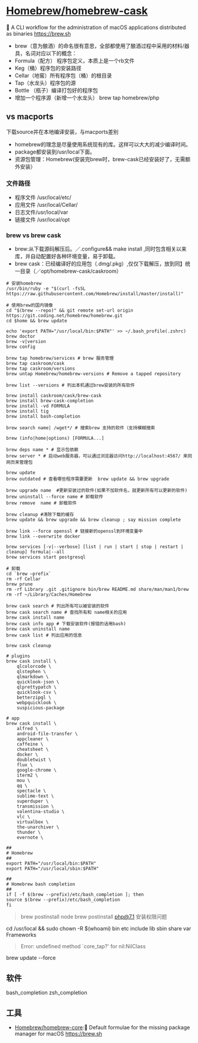 # [Homebrew/homebrew-cask](https://github.com/Homebrew/homebrew-cask)

🍻 A CLI workflow for the administration of macOS applications distributed as binaries https://brew.sh

* brew（意为酿酒）的命名很有意思，全部都使用了酿酒过程中采用的材料/器具，名词对应以下的概念：
* Formula（配方） 程序包定义，本质上是一个rb文件
* Keg（桶）程序包的安装路径
* Cellar（地窖）所有程序包（桶）的根目录
* Tap（水龙头）程序包的源
* Bottle （瓶子）编译打包好的程序包
* 增加一个程序源（新增一个水龙头） brew tap homebrew/php

## vs macports

下载source并在本地编译安装，与macports差别

* homebrew的理念是尽量使用系统现有的库。这样可以大大的减少编译时间。
* package都安装到/usr/local下面。
* 资源包管理：Homebrew(安装完brew时，brew-cask已经安装好了，无需额外安装）

### 文件路径

* 程序文件 /usr/local/etc/
* 应用文件 /usr/local/Cellar/
* 日志文件/usr/local/var
* 链接文件 /usr/local/opt

### brew vs brew cask

* brew:从下载源码解压后。／.configure&& make install ,同时包含相关以来库，并自动配置好各种环境变量，易于卸载。
* brew cask：已经编译好的应用包（.dmg/.pkg）,仅仅下载解压，放到同】统一目录（／opt/homebrew-cask/caskroom）

```shell
# 安装homebrew
/usr/bin/ruby -e "$(curl -fsSL https://raw.githubusercontent.com/Homebrew/install/master/install)"

# 使用brew的国内镜像
cd "$(brew --repo)" && git remote set-url origin https://git.coding.net/homebrew/homebrew.git
cd $home && brew update

echo 'export PATH="/usr/local/bin:$PATH"' >> ~/.bash_profile(.zshrc)
brew doctor
brew -v|version
brew config

brew tap homebrew/services # brew 服务管理
brew tap caskroom/cask
brew tap caskroom/versions
brew untap Homebrew/homebrew-versions # Remove a tapped repository

brew list --versions # 列出本机通过brew安装的所有软件

brew install caskroom/cask/brew-cask
brew install brew-cask-completion
brew install -vd FORMULA
brew install tig
brew install bash-completion

brew search name| /wget*/ # 搜索brew 支持的软件（支持模糊搜索

brew (info|home|options) [FORMULA...]

brew deps name * # 显示包依赖
brew server * # 启动web服务器，可以通过浏览器访问http://localhost:4567/ 来同网页来管理包

brew update
brew outdated # 查看哪些程序需要更新  brew update && brew upgrade

brew upgrade name  #更新安装过的软件(如果不加软件名，就更新所有可以更新的软件)
brew uninstall --force name # 卸载软件
brew remove  name # 卸载软件

brew cleanup #清除下载的缓存
brew update && brew upgrade && brew cleanup ; say mission complete

brew link --force openssl # 链接新的openssl到环境变量中
brew link --overwrite docker

brew services [-v|--verbose] [list | run | start | stop | restart | cleanup] formula|--all
brew services start postgresql

# 卸载
cd `brew –prefix`
rm -rf Cellar
brew prune
rm -rf Library .git .gitignore bin/brew README.md share/man/man1/brew
rm -rf ~/Library/Caches/Homebrew

brew cask search # 列出所有可以被安装的软件
brew cask search name # 查找所有和 name相关的应用
brew cask install name
brew cask info app # 下载安装软件(报错的话用bash)
brew cask uninstall name
brew cask list # 列出应用的信息

brew cask cleanup

# plugins
brew cask install \
    qlcolorcode \
    qlstephen \
    qlmarkdown \
    quicklook-json \
    qlprettypatch \
    quicklook-csv \
    betterzipql \
    webpquicklook \
    suspicious-package

# app
brew cask install \
    alfred \
    android-file-transfer \
    appcleaner \
    caffeine \
    cheatsheet \
    docker \
    doubletwist \
    flux \
    google-chrome \
    iterm2 \
    mou \
    qq \
    spectacle \
    sublime-text \
    superduper \
    transmission \
    valentina-studio \
    vlc \
    virtualbox \
    the-unarchiver \
    thunder \
    evernote \

##
# Homebrew
##
export PATH="/usr/local/bin:$PATH"
export PATH="/usr/local/sbin:$PATH"

##
# Homebrew bash completion
##
if [ -f $(brew --prefix)/etc/bash_completion ]; then
source $(brew --prefix)/etc/bash_completion
fi
```

> brew postinstall node  brew postinstall php@7.1 安装权限问题

cd /usr/local && sudo chown -R $(whoami) bin etc include lib sbin share var Frameworks

> Error: undefined method `core_tap?' for nil:NilClass

brew update --force

## 软件

bash_completion
zsh_completion

## 工具

* [Homebrew/homebrew-core](https://github.com/Homebrew/homebrew-core):🍻 Default formulae for the missing package manager for macOS https://brew.sh
